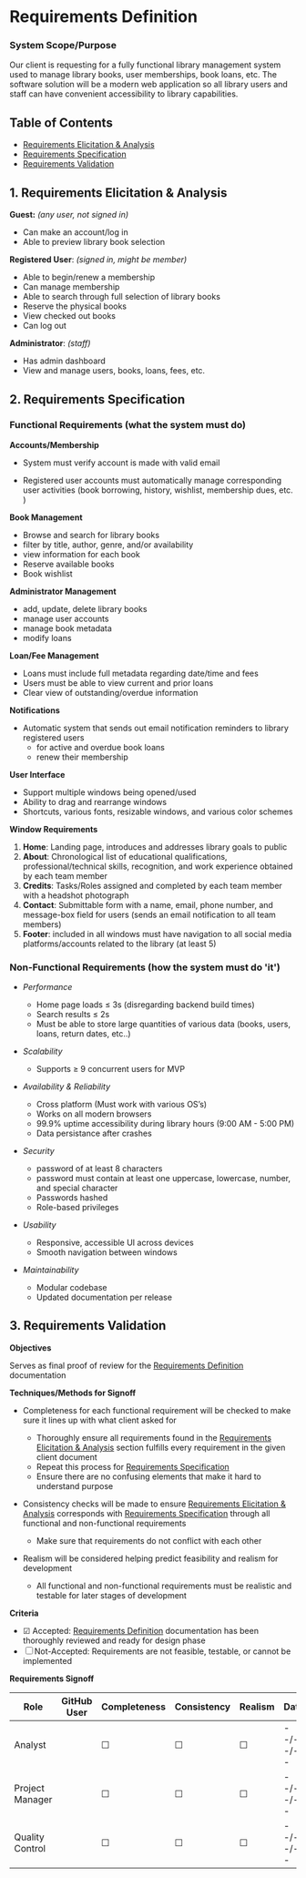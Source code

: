 # Requirements Definition

### **System Scope/Purpose**
Our client is requesting for a fully functional library management system used to manage library books, user memberships, book loans, etc. The software solution will be a modern web application so all library users and staff can have convenient accessibility to library capabilities.

## Table of Contents
- [Requirements Elicitation & Analysis](#1-requirements-elicitation--analysis)
- [Requirements Specification](#2-requirements-specification)
- [Requirements Validation](#3-requirements-validation)



## 1. Requirements Elicitation & Analysis

**Guest:** _(any user, not signed in)_
- Can make an account/log in
- Able to preview library book selection

**Registered User**: _(signed in, might be member)_
- Able to begin/renew a membership
- Can manage membership
- Able to search through full selection of library books
- Reserve the physical books
- View checked out books
- Can log out

**Administrator**: _(staff)_
- Has admin dashboard
- View and manage users, books, loans, fees, etc.



##  2. Requirements Specification

### **Functional Requirements (what the system must do)**

**Accounts/Membership**
- System must verify account is made with valid email

- Registered user accounts must automatically manage corresponding user activities (book borrowing, history, wishlist, membership dues, etc. )

**Book Management**
- Browse and search for library books
- filter by title, author, genre, and/or availability
- view information for each book
- Reserve available books
- Book wishlist

**Administrator Management**
- add, update, delete library books
- manage user accounts
- manage book metadata
- modify loans

**Loan/Fee Management**
- Loans must include full metadata regarding date/time and fees
- Users must be able to view current and prior loans
- Clear view of outstanding/overdue information

**Notifications**
- Automatic system that sends out email notification reminders to library registered users
  - for active and overdue book loans
  - renew their membership

**User Interface**
- Support multiple windows being opened/used
- Ability to drag and rearrange windows
- Shortcuts, various fonts, resizable windows, and various color schemes

**Window Requirements**
  1. **Home**: Landing page, introduces and addresses library goals to public
  2. **About**: Chronological list of educational qualifications, professional/technical skills, recognition, and work experience obtained by each team member
  3. **Credits**: Tasks/Roles assigned and completed by each team member with a headshot photograph
  4. **Contact**: Submittable form with a name, email, phone number, and message-box field for users (sends an email notification to all team members)
  5. **Footer**: included in all windows must have navigation to all social media platforms/accounts related to the library (at least 5)

### **Non-Functional Requirements (how the system must do 'it')**
- *Performance*
  - Home page loads ≤ 3s  (disregarding backend build times)
  - Search results ≤ 2s
  - Must be able to store large quantities of various data (books, users, loans, return dates, etc..)

- *Scalability*
  - Supports ≥ 9 concurrent users for MVP

- *Availability & Reliability*
  - Cross platform (Must work with various OS’s)
  - Works on all modern browsers
  - 99.9% uptime accessibility during library hours (9:00 AM - 5:00 PM)
  - Data persistance after crashes

- *Security*
  - password of at least 8 characters
  - password must contain at least one uppercase, lowercase, number, and special character
  - Passwords hashed
  - Role-based privileges

- *Usability*
  - Responsive, accessible UI across devices
  - Smooth navigation between windows


- *Maintainability*
  - Modular codebase  
  - Updated documentation per release



##  3. Requirements Validation

**Objectives**

Serves as final proof of review for the [Requirements Definition](requirements_definition.md) documentation

**Techniques/Methods for Signoff**
- Completeness for each functional requirement will be checked to make sure it lines up with what client asked for
  - Thoroughly ensure all requirements found in the [Requirements Elicitation & Analysis](#1-requirements-elicitation--analysis) section fulfills every requirement in the given client document
  - Repeat this process for [Requirements Specification](#2-requirements-specification)
  - Ensure there are no confusing elements that make it hard to understand purpose

- Consistency checks will be made to ensure [Requirements Elicitation & Analysis](#1-requirements-elicitation--analysis) corresponds with [Requirements Specification](#2-requirements-specification) through all functional and non-functional requirements
  - Make sure that requirements do not conflict with each other

- Realism will be considered helping predict feasibility and realism for development
  - All functional and non-functional requirements must be realistic and testable for later stages of development
  
**Criteria**
- &#x2611; Accepted: [Requirements Definition](requirements_definition.md) documentation has been thoroughly reviewed and ready for design phase
- &#x2610; Not-Accepted: Requirements are not feasible, testable, or cannot be implemented

**Requirements Signoff**

| Role            | GitHub User | Completeness | Consistency | Realism  | Date     |
|-----------------|-------------|--------------|-------------|----------|----------|
| Analyst         |             |   &#x2610;   |   &#x2610;  | &#x2610; | --/--/-- |
| Project Manager |             |   &#x2610;   |   &#x2610;  | &#x2610; | --/--/-- |
| Quality Control |             |   &#x2610;   |   &#x2610;  | &#x2610; | --/--/-- |
